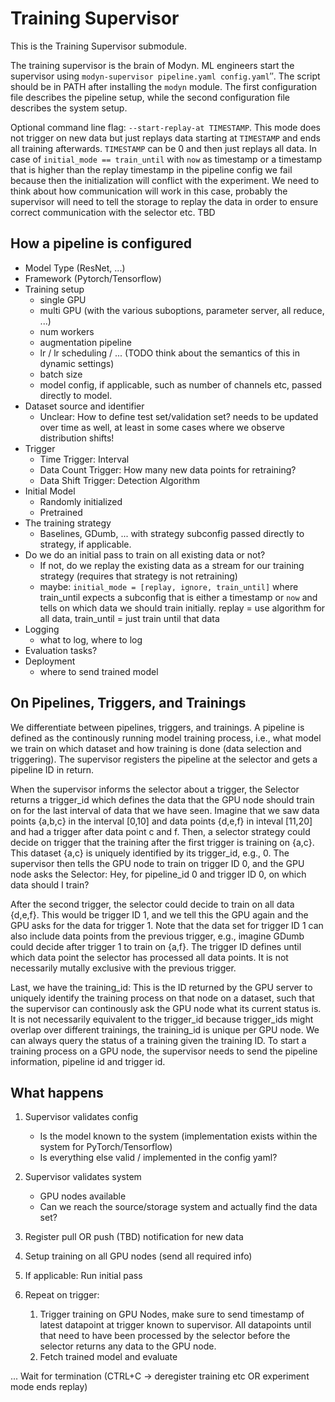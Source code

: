 # Training Supervisor

This is the Training Supervisor submodule. 

The training supervisor is the brain of Modyn. ML engineers start the supervisor using `modyn-supervisor pipeline.yaml config.yaml`″. 
The script should be in PATH after installing the `modyn` module.
The first configuration file describes the pipeline setup, while the second configuration file describes the system setup.

Optional command line flag: `--start-replay-at TIMESTAMP`.
This mode does not trigger on new data but just replays data starting at `TIMESTAMP` and ends all training afterwards.
`TIMESTAMP` can be 0 and then just replays all data.
In case of `initial_mode == train_until` with `now` as timestamp or a timestamp that is higher than the replay timestamp in the pipeline config we fail because then the initialization will conflict with the experiment.
We need to think about how communication will work in this case, probably the supervisor will need to tell the storage to replay the data in order to ensure correct communication with the selector etc. TBD

## How a pipeline is configured

- Model Type (ResNet, ...)
- Framework (Pytorch/Tensorflow)
- Training setup
    - single GPU
    - multi GPU (with the various suboptions, parameter server, all reduce, ...)
    - num workers
    - augmentation pipeline
    - lr / lr scheduling / ... (TODO think about the semantics of this in dynamic settings)
    - batch size
    - model config, if applicable, such as number of channels etc, passed directly to model.
- Dataset source and identifier
    - Unclear: How to define test set/validation set? needs to be updated over time as well, at least in some cases where we observe distribution shifts!
- Trigger
    - Time Trigger: Interval
    - Data Count Trigger: How many new data points for retraining?
    - Data Shift Trigger: Detection Algorithm
- Initial Model
    - Randomly initialized
    - Pretrained
- The training strategy 
    - Baselines, GDumb, ... with strategy subconfig passed directly to strategy, if applicable.
- Do we do an initial pass to train on all existing data or not?
    - If not, do we replay the existing data as a stream for our training strategy (requires that strategy is not retraining)
    - maybe: `initial_mode = [replay, ignore, train_until]` where train_until expects a subconfig that is either a timestamp or `now` and tells on which data we should train initially. replay = use algorithm for all data, train_until = just train until that data
- Logging
    - what to log, where to log
- Evaluation tasks?
- Deployment
    - where to send trained model

## On Pipelines, Triggers, and Trainings

We differentiate between pipelines, triggers, and trainings.
A pipeline is defined as the continously running model training process, i.e., what model we train on which dataset and how training is done (data selection and triggering).
The supervisor registers the pipeline at the selector and gets a pipeline ID in return.

When the supervisor informs the selector about a trigger, the Selector returns a trigger_id which defines the data that the GPU node should train on for the last interval of data that we have seen. 
Imagine that we saw data points {a,b,c} in the interval [0,10] and data points {d,e,f} in inteval [11,20] and had a trigger after data point c and f.
Then, a selector strategy could decide on trigger that the training after the first trigger is training on {a,c}. 
This dataset {a,c} is uniquely identified by its trigger_id, e.g., 0.
The supervisor then tells the GPU node to train on trigger ID 0, and the GPU node asks the Selector: Hey, for pipeline_id 0 and trigger ID 0, on which data should I train?

After the second trigger, the selector could decide to train on all data {d,e,f}.
This would be trigger ID 1, and we tell this the GPU again and the GPU asks for the data for trigger 1.
Note that the data set for trigger ID 1 can also include data points from the previous trigger, e.g., imagine GDumb could decide after trigger 1 to train on {a,f}. 
The trigger ID defines until which data point the selector has processed all data points. 
It is not necessarily mutally exclusive with the previous trigger.

Last, we have the training_id: This is the ID returned by the GPU server to uniquely identify the training process on that node on a dataset, such that the supervisor can continously ask the GPU node what its current status is.
It is not necessarily equivalent to the trigger_id because trigger_ids might overlap over different trainings, the training_id is unique per GPU node.
We can always query the status of a training given the training ID.
To start a training process on a GPU node, the supervisor needs to send the pipeline information, pipeline id and trigger id.

## What happens

1. Supervisor validates config
    - Is the model known to the system (implementation exists within the system for PyTorch/Tensorflow)
    - Is everything else valid / implemented in the config yaml?

2. Supervisor validates system
    - GPU nodes available
    - Can we reach the source/storage system and actually find the data set?

3. Register pull OR push (TBD) notification for new data

4. Setup training on all GPU nodes (send all required info)

5. If applicable: Run initial pass

6. Repeat on trigger:
    1. Trigger training on GPU Nodes, make sure to send timestamp of latest datapoint at trigger known to supervisor. All datapoints until that need to have been processed by the selector before the selector returns any data to the GPU node.
    2. Fetch trained model and evaluate

... Wait for termination (CTRL+C -> deregister training etc OR experiment mode ends replay)